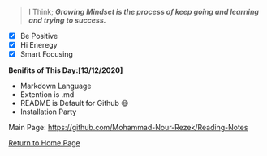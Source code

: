 > I Think;
***Growing Mindset is the process of keep going and learning and trying to success.***
- [x] Be Positive
- [x] Hi Eneregy
- [x] Smart Focusing

**Benifits of This Day:[13/12/2020]**
* Markdown Language 
* Extention is .md
* README is Default for Github
:smile:
* Installation Party

Main Page:
https://github.com/Mohammad-Nour-Rezek/Reading-Notes

[Return to Home Page](https://mohammad-nour-rezek.github.io/Reading-Notes/)
